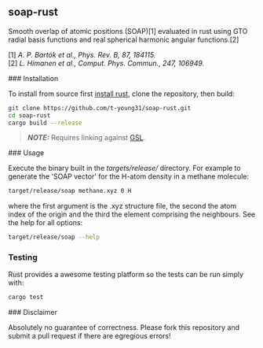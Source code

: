 ## soap-rust
Smooth overlap of atomic positions (SOAP)[1] evaluated in rust using GTO radial basis functions and real spherical harmonic angular functions.[2]

[1] *A. P. Bartók et al., Phys. Rev. B, 87, 184115.*  
[2] *L. Himanen et al., Comput. Phys. Commun., 247, 106949.*

### Installation

To install from source first [install rust](https://www.rust-lang.org/tools/install), clone the repository, then build:

```bash
git clone https://github.com/t-young31/soap-rust.git
cd soap-rust
cargo build --release
```

> **_NOTE:_**  Requires linking against [GSL](https://www.gnu.org/software/gsl/).

### Usage

Execute the binary built in the *targets/release/* directory. For example to generate the 'SOAP vector' for the H-atom density in a methane molecule:

```bash
target/release/soap methane.xyz 0 H
```

where the first argument is the .xyz structure file, the second the atom index of the origin and the third the element comprising the neighbours. See the help for all options:

```bash
target/release/soap --help
```

### Testing
Rust provides a awesome testing platform so the tests can be run simply with:

```bash
cargo test
```

### Disclaimer

Absolutely no guarantee of correctness. Please fork this repository and submit a pull request if there are egregious errors!
